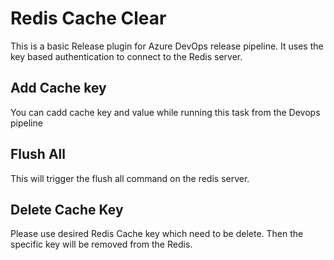 # Redis Cache Clear

This is a basic Release plugin for Azure DevOps release pipeline.
It uses the key based authentication to connect to the Redis server.


## Add Cache key 

You can cadd cache key and value while running this task from the Devops pipeline

## Flush All

This will trigger the flush all command on the redis server.

## Delete Cache Key

Please use desired Redis Cache key which need to be delete.
Then the specific key will be removed from the Redis.


